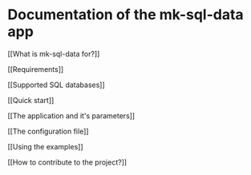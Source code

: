 # Documentation of the mk-sql-data app

[[What is mk-sql-data for?]]

[[Requirements]]

[[Supported SQL databases]]

[[Quick start]]

[[The application and it's parameters]]

[[The configuration file]]

[[Using the examples]]

[[How to contribute to the project?]]